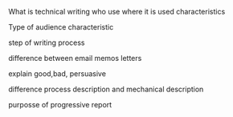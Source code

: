 What is technical writing
who use
where it is used
characteristics


Type of audience
characteristic


step of writing process

difference between email memos letters

explain good,bad, persuasive

difference process description and mechanical description

purposse of progressive report
